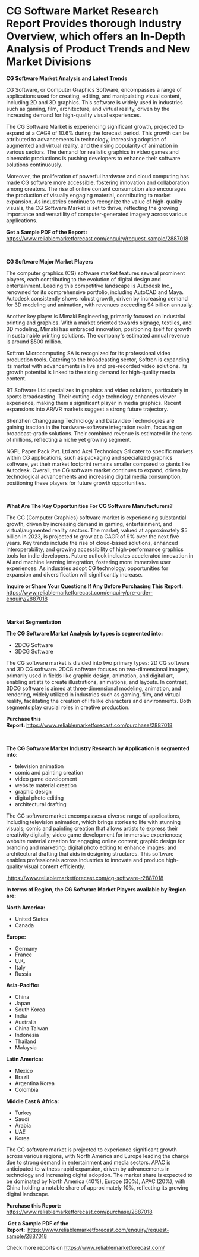 <p><h1>CG Software Market Research Report Provides thorough Industry Overview, which offers an In-Depth Analysis of Product Trends and New Market Divisions</h1></p><p><strong>CG Software Market Analysis and Latest Trends</strong></p>
<p><p>CG Software, or Computer Graphics Software, encompasses a range of applications used for creating, editing, and manipulating visual content, including 2D and 3D graphics. This software is widely used in industries such as gaming, film, architecture, and virtual reality, driven by the increasing demand for high-quality visual experiences.</p><p>The CG Software Market is experiencing significant growth, projected to expand at a CAGR of 10.6% during the forecast period. This growth can be attributed to advancements in technology, increasing adoption of augmented and virtual reality, and the rising popularity of animation in various sectors. The demand for realistic graphics in video games and cinematic productions is pushing developers to enhance their software solutions continuously.</p><p>Moreover, the proliferation of powerful hardware and cloud computing has made CG software more accessible, fostering innovation and collaboration among creators. The rise of online content consumption also encourages the production of visually engaging material, contributing to market expansion. As industries continue to recognize the value of high-quality visuals, the CG Software Market is set to thrive, reflecting the growing importance and versatility of computer-generated imagery across various applications.</p></p>
<p><strong>Get a Sample PDF of the Report:&nbsp;</strong> <a href="https://www.reliablemarketforecast.com/enquiry/request-sample/2887018?utm_campaign=2875&utm_medium=2&utm_source=Github&utm_content=ia&utm_term=13032025&utm_id=cg-software">https://www.reliablemarketforecast.com/enquiry/request-sample/2887018</a></p>
<p>&nbsp;</p>
<p><strong>CG Software Major Market Players</strong></p>
<p><p>The computer graphics (CG) software market features several prominent players, each contributing to the evolution of digital design and entertainment. Leading this competitive landscape is Autodesk Inc., renowned for its comprehensive portfolio, including AutoCAD and Maya. Autodesk consistently shows robust growth, driven by increasing demand for 3D modeling and animation, with revenues exceeding $4 billion annually.</p><p>Another key player is Mimaki Engineering, primarily focused on industrial printing and graphics. With a market oriented towards signage, textiles, and 3D modeling, Mimaki has embraced innovation, positioning itself for growth in sustainable printing solutions. The company's estimated annual revenue is around $500 million.</p><p>Softron Microcomputing SA is recognized for its professional video production tools. Catering to the broadcasting sector, Softron is expanding its market with advancements in live and pre-recorded video solutions. Its growth potential is linked to the rising demand for high-quality media content.</p><p>RT Software Ltd specializes in graphics and video solutions, particularly in sports broadcasting. Their cutting-edge technology enhances viewer experience, making them a significant player in media graphics. Recent expansions into AR/VR markets suggest a strong future trajectory.</p><p>Shenzhen Changguang Technology and Datavideo Technologies are gaining traction in the hardware-software integration realm, focusing on broadcast-grade solutions. Their combined revenue is estimated in the tens of millions, reflecting a niche yet growing segment.</p><p>NGPL Paper Pack Pvt. Ltd and Axel Technology Srl cater to specific markets within CG applications, such as packaging and specialized graphics software, yet their market footprint remains smaller compared to giants like Autodesk. Overall, the CG software market continues to expand, driven by technological advancements and increasing digital media consumption, positioning these players for future growth opportunities.</p></p>
<p>&nbsp;</p>
<p><strong>What Are The Key Opportunities For CG Software Manufacturers?</strong></p>
<p><p>The CG (Computer Graphics) software market is experiencing substantial growth, driven by increasing demand in gaming, entertainment, and virtual/augmented reality sectors. The market, valued at approximately $5 billion in 2023, is projected to grow at a CAGR of 9% over the next five years. Key trends include the rise of cloud-based solutions, enhanced interoperability, and growing accessibility of high-performance graphics tools for indie developers. Future outlook indicates accelerated innovation in AI and machine learning integration, fostering more immersive user experiences. As industries adopt CG technology, opportunities for expansion and diversification will significantly increase.</p></p>
<p><strong>Inquire or Share Your Questions If Any Before Purchasing This Report:</strong> <a href="https://www.reliablemarketforecast.com/enquiry/pre-order-enquiry/2887018?utm_campaign=2875&utm_medium=2&utm_source=Github&utm_content=ia&utm_term=13032025&utm_id=cg-software">https://www.reliablemarketforecast.com/enquiry/pre-order-enquiry/2887018</a></p>
<p>&nbsp;</p>
<p><strong>Market Segmentation</strong></p>
<p><strong>The CG Software Market Analysis by types is segmented into:</strong></p>
<p><ul><li>2DCG Software</li><li>3DCG Software</li></ul></p>
<p><p>The CG software market is divided into two primary types: 2D CG software and 3D CG software. 2DCG software focuses on two-dimensional imagery, primarily used in fields like graphic design, animation, and digital art, enabling artists to create illustrations, animations, and layouts. In contrast, 3DCG software is aimed at three-dimensional modeling, animation, and rendering, widely utilized in industries such as gaming, film, and virtual reality, facilitating the creation of lifelike characters and environments. Both segments play crucial roles in creative production.</p></p>
<p><strong>Purchase this Report:&nbsp;</strong><a href="https://www.reliablemarketforecast.com/purchase/2887018?utm_campaign=2875&utm_medium=2&utm_source=Github&utm_content=ia&utm_term=13032025&utm_id=cg-software">https://www.reliablemarketforecast.com/purchase/2887018</a></p>
<p>&nbsp;</p>
<p><strong>The CG Software Market Industry Research by Application is segmented into:</strong></p>
<p><ul><li>television animation</li><li>comic and painting creation</li><li>video game development</li><li>website material creation</li><li>graphic design</li><li>digital photo editing</li><li>architectural drafting</li></ul></p>
<p><p>The CG software market encompasses a diverse range of applications, including television animation, which brings stories to life with stunning visuals; comic and painting creation that allows artists to express their creativity digitally; video game development for immersive experiences; website material creation for engaging online content; graphic design for branding and marketing; digital photo editing to enhance images; and architectural drafting that aids in designing structures. This software enables professionals across industries to innovate and produce high-quality visual content efficiently.</p></p>
<p><a href="https://www.reliablemarketforecast.com/cg-software-r2887018?utm_campaign=2875&utm_medium=2&utm_source=Github&utm_content=ia&utm_term=13032025&utm_id=cg-software">&nbsp;https://www.reliablemarketforecast.com/cg-software-r2887018</a></p>
<p><strong>In terms of Region, the CG Software Market Players available by Region are:</strong></p>
<p>
    <p> <strong> North America: </strong>
        <ul>
            <li>United States</li>
            <li>Canada</li>
        </ul>
        </p> 
    <p> <strong> Europe: </strong>
        <ul>
            <li>Germany</li>
            <li>France</li>
            <li>U.K.</li>
            <li>Italy</li>
            <li>Russia</li>
        </ul>
        </p> 
    <p> <strong> Asia-Pacific: </strong>
        <ul>
            <li>China</li>
            <li>Japan</li>
            <li>South Korea</li>
            <li>India</li>
            <li>Australia</li>
            <li>China Taiwan</li>
            <li>Indonesia</li>
            <li>Thailand</li>
            <li>Malaysia</li>
        </ul>
        </p> 
    <p> <strong> Latin America: </strong>
        <ul>
            <li>Mexico</li>
            <li>Brazil</li>
            <li>Argentina Korea</li>
            <li>Colombia</li>
        </ul>
        </p> 
    <p> <strong> Middle East & Africa: </strong>
        <ul>
            <li>Turkey</li>
            <li>Saudi</li>
            <li>Arabia</li>
            <li>UAE</li>
            <li>Korea</li>
        </ul>
    </p>
    </p>
<p><p>The CG software market is projected to experience significant growth across various regions, with North America and Europe leading the charge due to strong demand in entertainment and media sectors. APAC is anticipated to witness rapid expansion, driven by advancements in technology and increasing digital adoption. The market share is expected to be dominated by North America (40%), Europe (30%), APAC (20%), with China holding a notable share of approximately 10%, reflecting its growing digital landscape.</p></p>
<p><strong>Purchase this Report: </strong><a href="https://www.reliablemarketforecast.com/purchase/2887018?utm_campaign=2875&utm_medium=2&utm_source=Github&utm_content=ia&utm_term=13032025&utm_id=cg-software">https://www.reliablemarketforecast.com/purchase/2887018</a></p>
<p>&nbsp;<strong>Get a Sample PDF of the Report:&nbsp;&nbsp;</strong><a href="https://www.reliablemarketforecast.com/enquiry/request-sample/2887018?utm_campaign=2875&utm_medium=2&utm_source=Github&utm_content=ia&utm_term=13032025&utm_id=cg-software">https://www.reliablemarketforecast.com/enquiry/request-sample/2887018</a></p>
<p><strong></strong></p>
<p>Check more reports on <a href="https://www.reliablemarketforecast.com/?utm_campaign=2875&utm_medium=2&utm_source=Github&utm_content=ia&utm_term=13032025&utm_id=cg-software">https://www.reliablemarketforecast.com/</a></p>